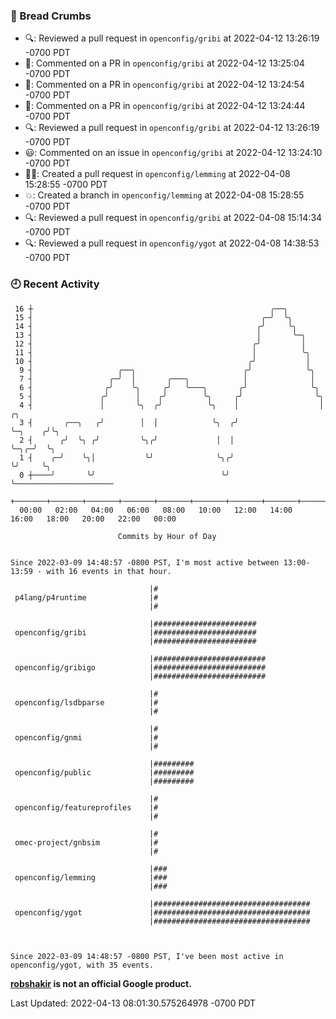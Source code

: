 ### 🍞 Bread Crumbs

 * 🔍: Reviewed a pull request in  `openconfig/gribi` at 2022-04-12 13:26:19 -0700 PDT
 * 💬: Commented on a PR in  `openconfig/gribi` at 2022-04-12 13:25:04 -0700 PDT
 * 💬: Commented on a PR in  `openconfig/gribi` at 2022-04-12 13:24:54 -0700 PDT
 * 💬: Commented on a PR in  `openconfig/gribi` at 2022-04-12 13:24:44 -0700 PDT
 * 🔍: Reviewed a pull request in  `openconfig/gribi` at 2022-04-12 13:26:19 -0700 PDT
 * 😃: Commented on an issue in `openconfig/gribi` at 2022-04-12 13:24:10 -0700 PDT
 * ✍🏼: Created a pull request in `openconfig/lemming` at 2022-04-08 15:28:55 -0700 PDT
 * 💥: Created a branch in `openconfig/lemming` at 2022-04-08 15:28:55 -0700 PDT
 * 🔍: Reviewed a pull request in  `openconfig/gribi` at 2022-04-08 15:14:34 -0700 PDT
 * 🔍: Reviewed a pull request in  `openconfig/ygot` at 2022-04-08 14:38:53 -0700 PDT

### 🕘 Recent Activity
```
 16 ┼                                                     ╭──╮
 15 ┤                                                   ╭─╯  ╰╮
 14 ┤                                                  ╭╯     ╰╮
 13 ┤                                                  │       ╰─╮
 12 ┤                                                 ╭╯         │
 11 ┤                                                 │          ╰╮
 10 ┤                                                ╭╯           │
  9 ┤                   ╭──╮                        ╭╯            ╰╮
  7 ┤                 ╭─╯  │       ╭───╮            │              │
  6 ┤                ╭╯    ╰╮     ╭╯   ╰───╮       ╭╯              ╰╮
  5 ┤               ╭╯      │    ╭╯        ╰╮     ╭╯                ╰╮
  4 ┤               │       ╰╮  ╭╯          ╰╮    │                  │       ╭╮
  3 ┤       ╭──╮   ╭╯        │  │            ╰╮  ╭╯                  ╰─╮    ╭╯╰╮
  2 ┤      ╭╯  ╰╮ ╭╯         ╰╮╭╯             │  │                     ╰─╮╭─╯  ╰╮
  1 ┤    ╭─╯    ╰╮│           ╰╯              ╰╮╭╯                       ╰╯     ╰╮
  0 ┼────╯       ╰╯                            ╰╯                                ╰──────────────────────
    +───────+───────+───────+───────+───────+───────+───────+───────+───────+───────+───────+───────+────
  00:00   02:00   04:00   06:00   08:00   10:00   12:00   14:00   16:00   18:00   20:00   22:00   00:00   

						Commits by Hour of Day


Since 2022-03-09 14:48:57 -0800 PST, I'm most active between 13:00-13:59 - with 16 events in that hour.

```



```
                               |#
 p4lang/p4runtime              |#
                               |#

                               |#######################
 openconfig/gribi              |#######################
                               |#######################

                               |#########################
 openconfig/gribigo            |#########################
                               |#########################

                               |#
 openconfig/lsdbparse          |#
                               |#

                               |#
 openconfig/gnmi               |#
                               |#

                               |#########
 openconfig/public             |#########
                               |#########

                               |#
 openconfig/featureprofiles    |#
                               |#

                               |#
 omec-project/gnbsim           |#
                               |#

                               |###
 openconfig/lemming            |###
                               |###

                               |###################################
 openconfig/ygot               |###################################
                               |###################################



Since 2022-03-09 14:48:57 -0800 PST, I've been most active in openconfig/ygot, with 35 events.

```
**[robshakir](mailto:robjs@google.com) is not an official Google product.**  


Last Updated: 2022-04-13 08:01:30.575264978 -0700 PDT
